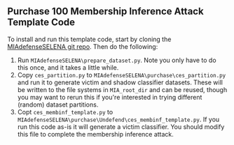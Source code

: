 ## Purchase 100 Membership Inference Attack Template Code

To install and run this template code, start by cloning the [MIAdefenseSELENA git repo](https://github.com/inspire-group/MIAdefenseSELENA.git). Then do the following:

1. Run `MIAdefenseSELENA\prepare_dataset.py`. Note you only have to do this once, and it takes a little while.
2. Copy `ces_partition.py` to `MIAdefenseSELENA\purchase\ces_partition.py` and run it to generate victim and shadow classifier datasets. These will be written to the file systems in `MIA_root_dir` and can be reused, though you may want to rerun this if you're interested in trying different (random) dataset partitions.
3. Copt `ces_membinf_template.py` to `MIAdefenseSELENA\purchase\Undefend\ces_membinf_template.py`. If you run this code as-is it will generate a victim classifier. You should modify this file to complete the membership inference attack.